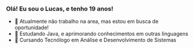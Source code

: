 ### Olá! Eu sou o Lucas, e tenho 19 anos!


- 🔭 Atualmente não trabalho na area, mas estou em busca de oportunidade!
- 🌱 Estudando Java, e aprimorando conhecimentos em outras linguagens
- 💬 Cursando Tecnólogo em Análise e Desenvolvimento de Sistemas
